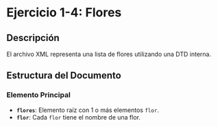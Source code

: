 # Ejercicio 1-4: Flores

## Descripción
El archivo XML representa una lista de flores utilizando una DTD interna.

## Estructura del Documento
### Elemento Principal
- **`flores`**: Elemento raíz con 1 o más elementos `flor`.
- **`flor`**: Cada `flor` tiene el nombre de una flor.